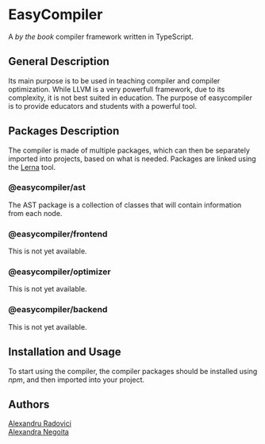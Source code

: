 # EasyCompiler
A _by the book_ compiler framework written in TypeScript.

## General Description
Its main purpose is to be used in teaching compiler and compiler optimization. While LLVM is a very powerfull framework, due to its complexity, it is not best suited in education. The purpose of easycompiler is to provide educators and students with a powerful tool.

## Packages Description
The compiler is made of multiple packages, which can then be separately imported into projects, based on what is needed. Packages are linked using the [Lerna](https://github.com/lerna/lerna) tool.

### @easycompiler/ast
The AST package is a collection of classes that will contain information from each node.

### @easycompiler/frontend
This is not yet available.

### @easycompiler/optimizer
This is not yet available.

### @easycompiler/backend
This is not yet available.

## Installation and Usage
To start using the compiler, the compiler packages should be installed using _npm_, and then imported into your project.

## Authors
[Alexandru Radovici](https://github.com/alexandruradovici)  
[Alexandra Negoita](https://github.com/AlexandraNegoita)




